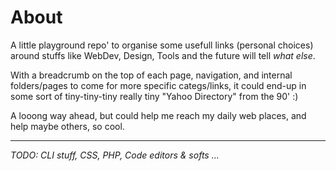 # About

A little playground repo' to organise some usefull links (personal choices) around stuffs like WebDev, Design, Tools and the future will tell _what else_.

With a breadcrumb on the top of each page, navigation, and internal folders/pages to come for more specific categs/links, it could end-up in some sort of tiny-tiny-tiny really tiny "Yahoo Directory" from the 90' :)

A looong way ahead, but could help me reach my daily web places, and help maybe others, so cool.

---

_TODO: CLI stuff, CSS, PHP, Code editors & softs ..._




